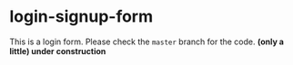 # login-signup-form
This is a login form.
Please check the `master` branch for the code.
**(only a little) under construction**
